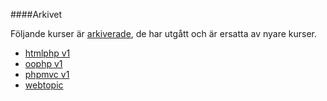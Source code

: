 ####Arkivet

Följande kurser är [arkiverade](kurser/arkiv), de har utgått och är ersatta av nyare kurser.

* [htmlphp v1](htmlphp-v1)
* [oophp v1](oophp-v1)
* [phpmvc v1](phpmvc-v1)
* [webtopic](webtopic)
